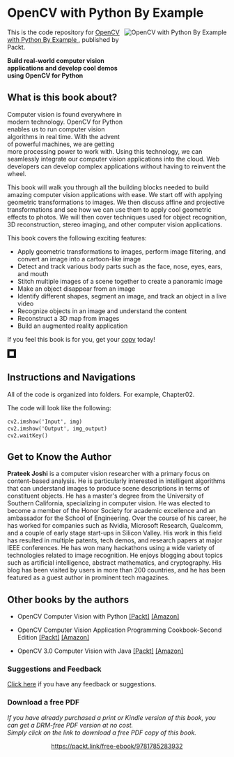 # OpenCV with Python By Example 

<a href="https://prod.packtpub.com/application-development/opencv-python-example?utm_source=github&utm_medium=repository&utm_campaign="><img src="https://prod.packtpub.com/media/catalog/product/cache/e4d64343b1bc593f1c5348fe05efa4a6/3/9/3932os_opencv20with20python20by20example_.jpg" alt="OpenCV with Python By Example " height="256px" align="right"></a>

This is the code repository for [OpenCV with Python By Example ](https://prod.packtpub.com/application-development/opencv-python-example?utm_source=github&utm_medium=repository&utm_campaign=), published by Packt.

**Build real-world computer vision applications and develop cool demos using OpenCV for Python**

## What is this book about?
	
Computer vision is found everywhere in modern technology. OpenCV for Python enables us to run computer vision algorithms in real time. With the advent of powerful machines, we are getting more processing power to work with. Using this technology, we can seamlessly integrate our computer vision applications into the cloud. Web developers can develop complex applications without having to reinvent the wheel.

This book will walk you through all the building blocks needed to build amazing computer vision applications with ease. We start off with applying geometric transformations to images. We then discuss affine and projective transformations and see how we can use them to apply cool geometric effects to photos. We will then cover techniques used for object recognition, 3D reconstruction, stereo imaging, and other computer vision applications.

This book covers the following exciting features:
* Apply geometric transformations to images, perform image filtering, and convert an image into a cartoon-like image
* Detect and track various body parts such as the face, nose, eyes, ears, and mouth
* Stitch multiple images of a scene together to create a panoramic image
* Make an object disappear from an image
* Identify different shapes, segment an image, and track an object in a live video
* Recognize objects in an image and understand the content
* Reconstruct a 3D map from images
* Build an augmented reality application


If you feel this book is for you, get your [copy](https://www.amazon.com/dp/1785283936) today!

<a href="https://www.packtpub.com/?utm_source=github&utm_medium=banner&utm_campaign=GitHubBanner"><img src="https://raw.githubusercontent.com/PacktPublishing/GitHub/master/GitHub.png" 
alt="https://www.packtpub.com/" border="5" /></a>

## Instructions and Navigations
All of the code is organized into folders. For example, Chapter02.

The code will look like the following:
```
cv2.imshow('Input', img)
cv2.imshow('Output', img_output)
cv2.waitKey()
```


## Get to Know the Author
**Prateek Joshi**
is a computer vision researcher with a primary focus on content-based
analysis. He is particularly interested in intelligent algorithms that can understand
images to produce scene descriptions in terms of constituent objects. He has a master's
degree from the University of Southern California, specializing in computer vision. He
was elected to become a member of the Honor Society for academic excellence and an
ambassador for the School of Engineering. Over the course of his career, he has worked
for companies such as Nvidia, Microsoft Research, Qualcomm, and a couple of early
stage start-ups in Silicon Valley.
His work in this field has resulted in multiple patents, tech demos, and research
papers at major IEEE conferences. He has won many hackathons using a wide
variety of technologies related to image recognition. He enjoys blogging about
topics such as artificial intelligence, abstract mathematics, and cryptography.
His blog has been visited by users in more than 200 countries, and he has been
featured as a guest author in prominent tech magazines.


## Other books by the authors
* OpenCV Computer Vision with Python  [[Packt]](https://prod.packtpub.com/in/application-development/opencv-computer-vision-python?utm_source=github&utm_medium=repository&utm_campaign=) [[Amazon]](https://www.amazon.com/dp/1782163921)

* OpenCV Computer Vision Application Programming Cookbook-Second Edition  [[Packt]](https://prod.packtpub.com/in/application-development/opencv-computer-vision-application-programming-cookbook-second-edition?utm_source=github&utm_medium=repository&utm_campaign=) [[Amazon]](https://www.amazon.com/dp/1782161481)


* OpenCV 3.0 Computer Vision
with Java  [[Packt]](https://prod.packtpub.com/in/application-development/opencv-30-computer-vision-java?utm_source=github&utm_medium=repository&utm_campaign=) [[Amazon]](https://www.amazon.com/dp/1783283971)

### Suggestions and Feedback
[Click here](https://docs.google.com/forms/d/e/1FAIpQLSdy7dATC6QmEL81FIUuymZ0Wy9vH1jHkvpY57OiMeKGqib_Ow/viewform) if you have any feedback or suggestions.


### Download a free PDF

 <i>If you have already purchased a print or Kindle version of this book, you can get a DRM-free PDF version at no cost.<br>Simply click on the link to download a free PDF copy of this book.</i>
<p align="center"> <a href="https://packt.link/free-ebook/9781785283932">https://packt.link/free-ebook/9781785283932 </a> </p>
